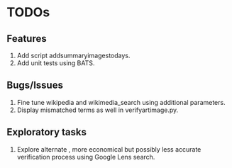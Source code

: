 # TODOs

## Features

1. Add script addsummaryimagestodays.
1. Add unit tests using BATS.

## Bugs/Issues

1. Fine tune wikipedia and wikimedia_search using additional parameters.
1. Display mismatched terms as well in verifyartimage.py.

## Exploratory tasks

1. Explore alternate , more economical but possibly less accurate verification process using Google Lens search.
